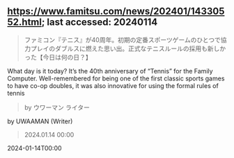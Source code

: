## https://www.famitsu.com/news/202401/14330552.html; last accessed: 20240114

> ファミコン『テニス』が40周年。初期の定番スポーツゲームのひとつで協力プレイのダブルスに燃えた思い出。正式なテニスルールの採用も新しかった【今日は何の日？】

What day is it today? It’s the 40th anniversary of “Tennis” for the Family Computer. Well-remembered for being one of the first classic sports games to have co-op doubles, it was also innovative for using the formal rules of tennis

> by ウワーマン ライター

by UWAAMAN (Writer)

> 2024.01.14 00:00

2024-01-14T00:00
